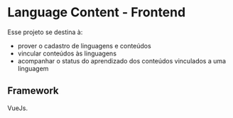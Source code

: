 # Language Content - Frontend

Esse projeto se destina à: 

- prover o cadastro de linguagens e conteúdos
- vincular conteúdos às linguagens
- acompanhar o status do aprendizado dos conteúdos vinculados a uma linguagem

## Framework

VueJs.
